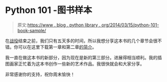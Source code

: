 # Python 101 -图书样本

> 原文:[https://www . blog . python library . org/2014/03/15/python-101-book-sample/](https://www.blog.pythonlibrary.org/2014/03/15/python-101-book-sample/)

在[战役](https://www.kickstarter.com/projects/34257246/python-101-programming-from-start-to-finish)结束之前，我们只有五天多的时间，所以我想分享这本书的几个章节会很不错。你可以在这里下载第一章和第二章[的简介](https://www.blog.pythonlibrary.org/wp-content/uploads/2014/03/py101_chapter_sample.pdf)。

我一直在做这本书的新部分，因为现在是新的第三部分。进展得相当顺利。我的插图画家正忙着为这本书创作一些新的艺术作品。我很快就会和大家分享。

非常感谢你的支持，祝你周末愉快！